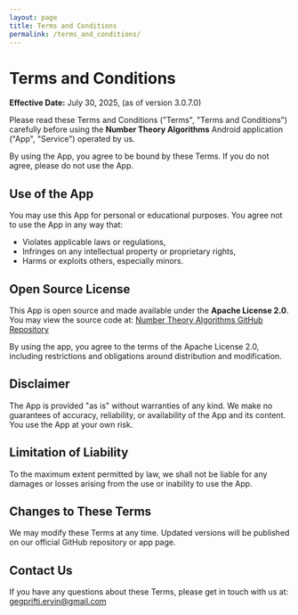 ```yaml
---
layout: page
title: Terms and Conditions
permalink: /terms_and_conditions/
---
```


# Terms and Conditions

**Effective Date:** July 30, 2025, (as of version 3.0.7.0)

Please read these Terms and Conditions ("Terms", "Terms and Conditions") carefully before using the **Number Theory Algorithms** Android application ("App", "Service") operated by us.

By using the App, you agree to be bound by these Terms. If you do not agree, please do not use the App.

## Use of the App

You may use this App for personal or educational purposes. You agree not to use the App in any way that:
- Violates applicable laws or regulations,
- Infringes on any intellectual property or proprietary rights,
- Harms or exploits others, especially minors.

## Open Source License

This App is open source and made available under the **Apache License 2.0**. You may view the source code at: [Number Theory Algorithms GitHub Repository](https://github.com/ervingegprifti/numbertheoryalgorithms)

By using the app, you agree to the terms of the Apache License 2.0, including restrictions and obligations around distribution and modification.

## Disclaimer

The App is provided "as is" without warranties of any kind. We make no guarantees of accuracy, reliability, or availability of the App and its content. You use the App at your own risk.

## Limitation of Liability

To the maximum extent permitted by law, we shall not be liable for any damages or losses arising from the use or inability to use the App.

## Changes to These Terms

We may modify these Terms at any time. Updated versions will be published on our official GitHub repository or app page.

## Contact Us

If you have any questions about these Terms, please get in touch with us at: gegprifti.ervin@gmail.com
